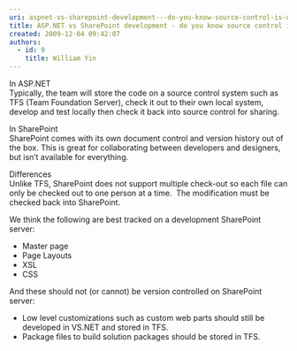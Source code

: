```yaml
---
uri: aspnet-vs-sharepoint-development---do-you-know-source-control-is-different
title: ASP.NET vs SharePoint development - do you know source control is different?
created: 2009-12-04 09:42:07
authors:
  - id: 9
    title: William Yin
---
```





<span class='intro'> 
  <p>In ASP.NET<br>
Typically, the team will store the code on a source control system such as TFS (Team Foundation Server), check it out to their own local system, develop and test locally then check it back into source control for sharing.</p>
<p>In SharePoint<br>
SharePoint comes with its own document control and version history out of the box.&#160;This is great for collaborating between developers and designers, but isn’t available for everything.</p>
<p>Differences<br>
Unlike TFS, SharePoint does not support multiple check-out so each file can only be checked out to one person at a time.&#160; The modification must be checked back into SharePoint. </p>
 </span>


  <p>We think the following are best tracked on a development SharePoint server&#58; </p>
<ul>
    <li>Master page </li>
    <li>Page Layouts </li>
    <li>XSL </li>
    <li>CSS </li>
</ul>
<p>And these should not (or cannot) be version controlled on SharePoint server&#58; </p>
<ul>
    <li>Low level customizations such as custom web parts should still be developed in VS.NET and stored in TFS. </li>
    <li>Package files to build solution packages should be stored in TFS. </li>
</ul>




